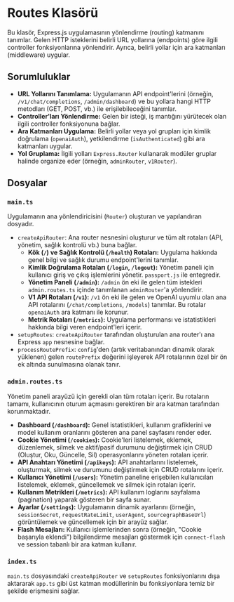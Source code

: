 # Routes Klasörü

Bu klasör, Express.js uygulamasının yönlendirme (routing) katmanını tanımlar. Gelen HTTP isteklerini belirli URL yollarına (endpoints) göre ilgili controller fonksiyonlarına yönlendirir. Ayrıca, belirli yollar için ara katmanları (middleware) uygular.

## Sorumluluklar

* **URL Yollarını Tanımlama:** Uygulamanın API endpoint'lerini (örneğin, `/v1/chat/completions`, `/admin/dashboard`) ve bu yollara hangi HTTP metodları (GET, POST, vb.) ile erişilebileceğini tanımlar.
* **Controller'ları Yönlendirme:** Gelen bir isteği, iş mantığını yürütecek olan ilgili controller fonksiyonuna bağlar.
* **Ara Katmanları Uygulama:** Belirli yollar veya yol grupları için kimlik doğrulama (`openaiAuth`), yetkilendirme (`isAuthenticated`) gibi ara katmanları uygular.
* **Yol Gruplama:** İlgili yolları `Express.Router` kullanarak modüler gruplar halinde organize eder (örneğin, `adminRouter`, `v1Router`).

## Dosyalar

### `main.ts`

Uygulamanın ana yönlendiricisini (`Router`) oluşturan ve yapılandıran dosyadır.

* `createApiRouter`: Ana router nesnesini oluşturur ve tüm alt rotaları (API, yönetim, sağlık kontrolü vb.) buna bağlar.
  * **Kök (`/`) ve Sağlık Kontrolü (`/health`) Rotaları:** Uygulama hakkında genel bilgi ve sağlık durumu endpoint'lerini tanımlar.
  * **Kimlik Doğrulama Rotaları (`/login`, `/logout`):** Yönetim paneli için kullanıcı giriş ve çıkış işlemlerini yönetir. `passport.js` ile entegredir.
  * **Yönetim Paneli (`/admin`):** `/admin` ön eki ile gelen tüm istekleri `admin.routes.ts` içinde tanımlanan `adminRouter`'a yönlendirir.
  * **V1 API Rotaları (`/v1`):** `/v1` ön eki ile gelen ve OpenAI uyumlu olan ana API rotalarını (`/chat/completions`, `/models`) tanımlar. Bu rotalar `openaiAuth` ara katmanı ile korunur.
  * **Metrik Rotaları (`/metrics`):** Uygulama performansı ve istatistikleri hakkında bilgi veren endpoint'leri içerir.
* `setupRoutes`: `createApiRouter` tarafından oluşturulan ana router'ı ana Express `app` nesnesine bağlar.
* `processRoutePrefix`: `config`'den (artık veritabanından dinamik olarak yüklenen) gelen `routePrefix` değerini işleyerek API rotalarının özel bir ön ek altında sunulmasına olanak tanır.

### `admin.routes.ts`

Yönetim paneli arayüzü için gerekli olan tüm rotaları içerir. Bu rotaların tamamı, kullanıcının oturum açmasını gerektiren bir ara katman tarafından korunmaktadır.

* **Dashboard (`/dashboard`):** Genel istatistikleri, kullanım grafiklerini ve model kullanım oranlarını gösteren ana panel sayfasını render eder.
* **Cookie Yönetimi (`/cookies`):** Cookie'leri listelemek, eklemek, düzenlemek, silmek ve aktif/pasif durumunu değiştirmek için CRUD (Oluştur, Oku, Güncelle, Sil) operasyonlarını yöneten rotaları içerir.
* **API Anahtarı Yönetimi (`/apikeys`):** API anahtarlarını listelemek, oluşturmak, silmek ve durumunu değiştirmek için CRUD rotalarını içerir.
* **Kullanıcı Yönetimi (`/users`):** Yönetim paneline erişebilen kullanıcıları listelemek, eklemek, güncellemek ve silmek için rotaları içerir.
* **Kullanım Metrikleri (`/metrics`):** API kullanım loglarını sayfalama (pagination) yaparak gösteren bir sayfa sunar.
* **Ayarlar (`/settings`):** Uygulamanın dinamik ayarlarını (örneğin, `sessionSecret`, `requestRateLimit`, `userAgent`, `sourcegraphBaseUrl`) görüntülemek ve güncellemek için bir arayüz sağlar.
* **Flash Mesajları:** Kullanıcı işlemlerinden sonra (örneğin, "Cookie başarıyla eklendi") bilgilendirme mesajları göstermek için `connect-flash` ve session tabanlı bir ara katman kullanır.

### `index.ts`

`main.ts` dosyasındaki `createApiRouter` ve `setupRoutes` fonksiyonlarını dışa aktararak `app.ts` gibi üst katman modüllerinin bu fonksiyonlara temiz bir şekilde erişmesini sağlar.
